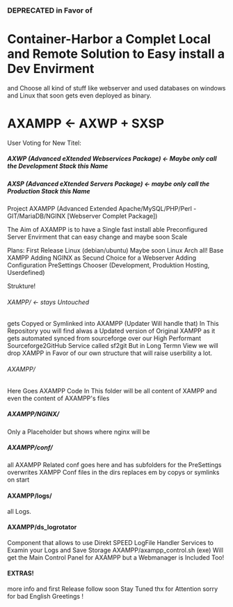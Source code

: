 ### DEPRECATED in Favor of 
Container-Harbor a Complet Local and Remote Solution to Easy install a Dev Envirment 
======
and Choose all kind of stuff like webserver and used 
databases on windows and Linux that soon gets even deployed as binary.





AXAMPP <- AXWP + SXSP
======

User Voting for New Titel:
##### AXWP (Advanced eXtended Webservices Package) <- Maybe only call the Development Stack this Name
##### AXSP (Advanced eXtended Servers Package) <- maybe only call the Production Stack this Name

Project AXAMPP (Advanced Extended Apache/MySQL/PHP/Perl - GIT/MariaDB/NGINX [Webserver Complet Package]) 

The Aim of AXAMPP is to have a Single fast install able Preconfigured Server Envirment that can easy change and maybe soon Scale


Plans:
First Release Linux (debian/ubuntu) Maybe soon Linux Arch all!
Base XAMPP
Adding NGINX as Secund Choice for a Webserver
Adding Configuration PreSettings Chooser (Development, Produktion Hosting, Userdefined)

Strukture!

###### XAMPP/ <- stays Untouched 
gets Copyed or Symlinked into AXAMPP (Updater Will handle that) 
In This Repository you will find alwas a Updated version of Original XAMPP as it gets automated synced from sourceforge over our High Performant Sourceforge2GitHub Service called sf2git
But in Long Termn View we will drop XAMPP in Favor of our own structure that will raise userbility a lot.


###### AXAMPP/ 
Here Goes AXAMPP Code
In This folder will be all content of XAMPP and even the content of AXAMPP's files

##### AXAMPP/NGINX/   
Only a Placeholder but shows where nginx will be
##### AXAMPP/conf/ 
all AXAMPP Related conf goes here and has subfolders for the PreSettings overwrites XAMPP Conf files in the dirs replaces em by copys or symlinks on start

#### AXAMPP/logs/ 
all Logs.

#### AXAMPP/ds_logrotator 
Component that allows to use Direkt SPEED LogFile Handler Services to Examin your Logs and Save Storage
AXAMPP/axampp_control.sh (exe) Will get the Main Control Panel for AXAMPP but a Webmanager is Included Too!


#### EXTRAS!
more info and first Release follow soon Stay Tuned thx for Attention sorry for bad English Greetings !


